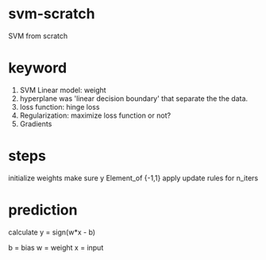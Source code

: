 # svm-scratch
SVM from scratch

# keyword
1. SVM Linear model: weight
2. hyperplane was 'linear decision boundary' that separate the the data.
3. loss function: hinge loss
4. Regularization: maximize loss function or not?
5. Gradients

# steps
initialize weights
make sure y Element_of {-1,1}
apply update rules for n_iters

# prediction
calculate 
y = sign(w*x - b)

b = bias
w = weight
x = input

